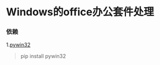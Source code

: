 # Windows的office办公套件处理


### 依赖
1.[pywin32](https://github.com/mhammond/pywin32)
> pip install pywin32

